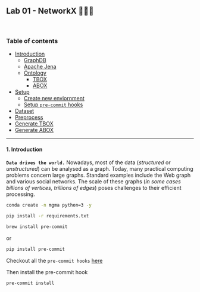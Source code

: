 ## Lab 01 - NetworkX 👨🏻‍💻

</br>

### Table of contents

- [Introduction](#introduction)
  * [GraphDB](#graph-db)
  * [Apache Jena](#apache-jena)
  * [Ontology](#ontology)
    * [TBOX](#tbox)
    * [ABOX](#abox)
- [Setup](#setup)
  * [Create new enviornment](#create-new-env)
  * [Setup `pre-commit` hooks](#setup-pre-commit)
- [Dataset](#dataset)
- [Preprocess](#preprocess)
- [Generate TBOX](#generate-tbox)
- [Generate ABOX](#generate-abox)

---

<a id="introduction" />

#### 1. Introduction

__`Data drives the world.`__ Nowadays, most of the data (_structured_ or _unstructured_) can be analysed as a graph. Today, many practical computing problems concern large graphs. Standard examples include the Web graph and various social networks. The scale of these graphs (_in some cases billions of vertices, trillions of edges_) poses challenges to their efficient processing.

```bash
conda create -n mgma python=3 -y 
```

```bash
pip install -r requirements.txt
```

```bash
brew install pre-commit
```

or 

```bash
pip install pre-commit
```

Checkout all the `pre-commit hooks` [here](https://pre-commit.com/hooks.html)

Then install the pre-commit hook

```bash
pre-commit install
```


